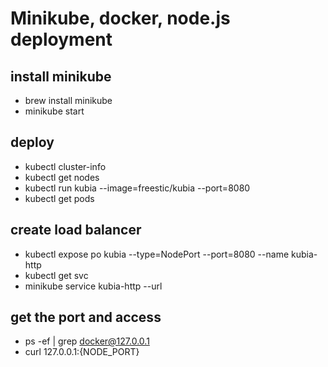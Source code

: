 # Minikube, docker, node.js deployment
## install minikube
- brew install minikube
- minikube start
## deploy
- kubectl cluster-info
- kubectl get nodes
- kubectl run kubia --image=freestic/kubia --port=8080
- kubectl get pods
## create load balancer
- kubectl expose po kubia --type=NodePort --port=8080 --name kubia-http
- kubectl get svc
- minikube service kubia-http --url

## get the port and access
- ps -ef | grep docker@127.0.0.1
- curl 127.0.0.1:{NODE_PORT}
